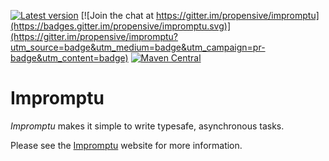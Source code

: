 [![Latest version](https://index.scala-lang.org/propensive/impromptu/latest.svg)](https://index.scala-lang.org/propensive/impromptu)
[![Join the chat at https://gitter.im/propensive/impromptu](https://badges.gitter.im/propensive/impromptu.svg)](https://gitter.im/propensive/impromptu?utm_source=badge&utm_medium=badge&utm_campaign=pr-badge&utm_content=badge)
[![Maven Central](https://maven-badges.herokuapp.com/maven-central/com.propensive/impromptu_2.11/badge.svg)](https://maven-badges.herokuapp.com/maven-central/com.propensive/impromptu_2.11)

# Impromptu

*Impromptu* makes it simple to write typesafe, asynchronous tasks.

Please see the [Impromptu](http://impromptu.propensive.com/) website for more information.



